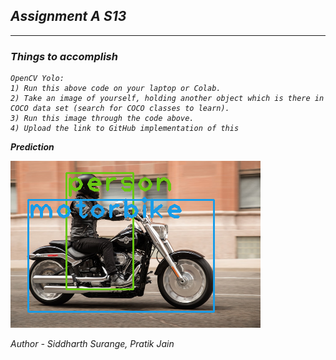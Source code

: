 <h2><i>Assignment A S13<I></H2>
 <HR>

<H3>Things to accomplish</h3>

```
OpenCV Yolo:
1) Run this above code on your laptop or Colab. 
2) Take an image of yourself, holding another object which is there in COCO data set (search for COCO classes to learn). 
3) Run this image through the code above. 
4) Upload the link to GitHub implementation of this

```

<b>Prediction</b>

![img](https://github.com/SID-SURANGE/EVA-4.0/blob/master/Session%2013%20YOLOV3/Assignment%20A/EVA%20S13A.png)

Author - Siddharth Surange, Pratik Jain
